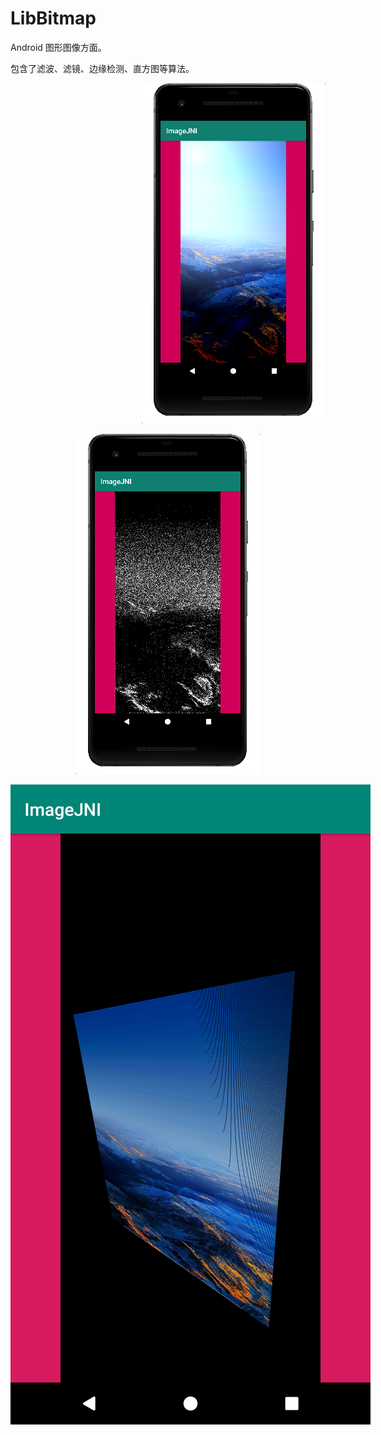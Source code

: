 # LibBitmap

Android 图形图像方面。

包含了滤波、滤镜、边缘检测、直方图等算法。
<p align='right'>
<img src='images/shadoweffect.png' title='shadoweffect' style='max-width:600px'></img>
</p>
<p align='center'>
<img src='images/noise.png' title='noise' style='max-width:600px'></img>
</p>

<p align='left'>
<img src='images/warpPerspective.png' title='warpPerspective' style='max-width:600px'></img>
</p>